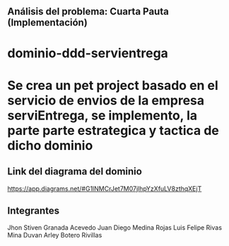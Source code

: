 ## Análisis del problema: Cuarta Pauta (Implementación)

# dominio-ddd-servientrega

# Se crea un pet project  basado  en el servicio de envios de la empresa serviEntrega,  se implemento,  la parte parte estrategica y tactica de dicho dominio

## Link del  diagrama del dominio
https://app.diagrams.net/#G1lNMCrJet7M07jlhpYzXfuLV8zthqXEjT

## Integrantes
Jhon Stiven Granada Acevedo
Juan Diego Medina Rojas
Luis Felipe Rivas Mina
Duvan Arley  Botero Rivillas




